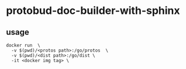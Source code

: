 # protobud-doc-builder-with-sphinx

## usage

```
docker run  \
  -v $(pwd)/<protos path>:/go/protos  \
  -v $(pwd)/<dist path>:/go/dist \
  -it <docker img tag> \
```

